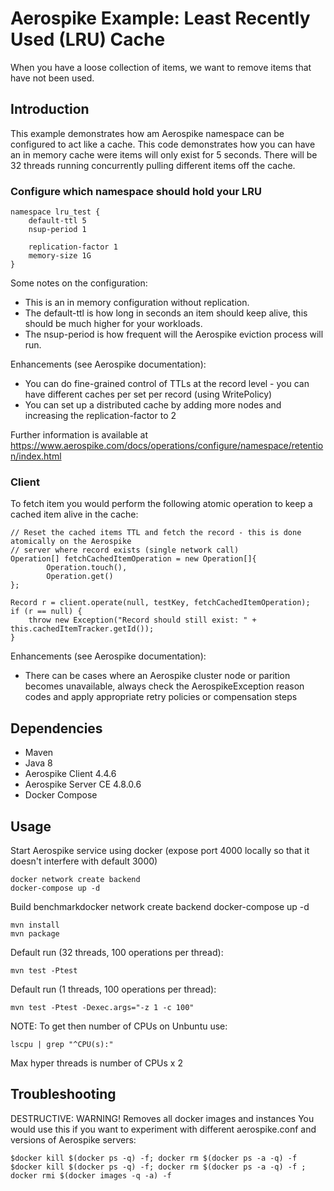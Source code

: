 # Aerospike Example: Least Recently Used (LRU) Cache
When you have a loose collection of items, we want to remove items that have not been used.

## Introduction
This example demonstrates how am Aerospike namespace can be configured to act like a cache. This code demonstrates how 
you can have an in memory cache were items will only exist for 5 seconds. There will be 32 threads running concurrently
pulling different items off the cache.

### Configure which namespace should hold your LRU
```
namespace lru_test {
    default-ttl 5
    nsup-period 1

	replication-factor 1
	memory-size 1G
}

```
Some notes on the configuration:
* This is an in memory configuration without replication.
* The default-ttl is how long in seconds an item should keep alive, this should be much higher for your workloads.
* The nsup-period is how frequent will the Aerospike eviction process will run.

Enhancements (see Aerospike documentation):
* You can do fine-grained control of TTLs at the record level - you can have different caches per set per record (using WritePolicy)
* You can set up a distributed cache by adding more nodes and increasing the replication-factor to 2

Further information is available at https://www.aerospike.com/docs/operations/configure/namespace/retention/index.html

### Client
To fetch item you would perform the following atomic operation to keep a cached item alive in the cache:
```
// Reset the cached items TTL and fetch the record - this is done atomically on the Aerospike
// server where record exists (single network call)
Operation[] fetchCachedItemOperation = new Operation[]{
        Operation.touch(),
        Operation.get()
};

Record r = client.operate(null, testKey, fetchCachedItemOperation);
if (r == null) {
    throw new Exception("Record should still exist: " + this.cachedItemTracker.getId());
}
```
Enhancements (see Aerospike documentation):
* There can be cases where an Aerospike cluster node or parition becomes unavailable, always check the 
  AerospikeException reason codes and apply appropriate retry policies or compensation steps
  
## Dependencies
* Maven
* Java 8
* Aerospike Client 4.4.6
* Aerospike Server CE 4.8.0.6
* Docker Compose

## Usage
Start Aerospike service using docker (expose port 4000 locally so that it doesn't interfere with default 3000)
```
docker network create backend
docker-compose up -d
```
Build benchmarkdocker network create backend
docker-compose up -d
```
mvn install
mvn package
```
Default run (32 threads, 100 operations per thread):
```
mvn test -Ptest
```
Default run (1 threads, 100 operations per thread):
```
mvn test -Ptest -Dexec.args="-z 1 -c 100"
```
NOTE: To get then number of CPUs on Unbuntu use:
```
lscpu | grep "^CPU(s):"
```
Max hyper threads is number of CPUs x 2

## Troubleshooting
DESTRUCTIVE: WARNING! Removes all docker images and instances
You would use this if you want to experiment with different aerospike.conf and versions of Aerospike servers:
```
$docker kill $(docker ps -q) -f; docker rm $(docker ps -a -q) -f
$docker kill $(docker ps -q) -f; docker rm $(docker ps -a -q) -f ; docker rmi $(docker images -q -a) -f
```

